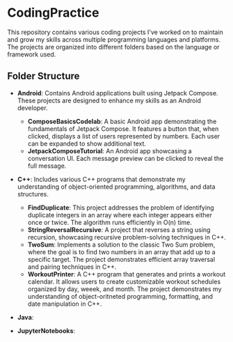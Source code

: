 # CodingPractice

This repository contains various coding projects I've worked on to maintain and grow my skills across multiple programming languages and platforms. The projects are organized into different folders based on the language or framework used.

## Folder Structure

- **Android**: Contains Android applications built using Jetpack Compose. These projects are designed to enhance my skills as an Android developer.
  - **ComposeBasicsCodelab**: A basic Android app demonstrating the fundamentals of Jetpack Compose. It features a button that, when clicked, displays a list of users represented by numbers. Each user can be expanded to show additional text.
  - **JetpackComposeTutorial**: An Android app showcasing a conversation UI. Each message preview can be clicked to reveal the full message.

- **C++**: Includes various C++ programs that demonstrate my understanding of object-oriented programming, algorithms, and data structures.
  - **FindDuplicate**: This project addresses the problem of identifying duplicate integers in an array where each integer appears either once or twice. The algorithm runs efficiently in O(n) time.
  - **StringReversalRecursive**: A project that reverses a string using recursion, showcasing recursive problem-solving techniques in C++.
  - **TwoSum**: Implements a solution to the classic Two Sum problem, where the goal is to find two numbers in an array that add up to a specific target. The project demonstrates efficient array traversal and pairing techniques in C++.
  - **WorkoutPrinter**: A C++ program that generates and prints a workout calendar. It allows users to create customizable workout schedules organized by day, weeek, and month. The project demonstrates my understanding of object-oritneted programming, formatting, and date manipulation in C++.
 
- **Java**:

- **JupyterNotebooks**:

